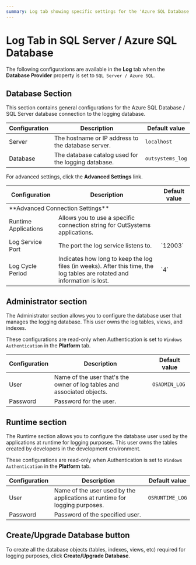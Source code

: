 ```yaml
---
summary: Log tab showing specific settings for the 'Azure SQL Database / SQL Server' database provider.
---
```


# Log Tab in SQL Server / Azure SQL Database

The following configurations are available in the **Log** tab when the **Database Provider** property is set to `SQL Server / Azure SQL`.

## Database Section

This section contains general configurations for the Azure SQL Database / SQL Server database connection to the logging database.

Configuration | Description | Default value  
--------------|-------------|---------------  
Server | The hostname or IP address to the database server. | `localhost`
Database | The database catalog used for the logging database. | `outsystems_log`  

For advanced settings, click the **Advanced Settings** link.

<table markdown="1">
<thead>
<tr>
<th>Configuration</th>
<th>Description</th>
<th>Default value</th>
</tr>
</thead>
<tbody>
<tr>
<td colspan="3">
**Advanced Connection Settings**
</td>
</tr>
<tr>
<td>Runtime Applications</td>
<td>Allows you to use a specific connection string for OutSystems applications.</td>
<td></td>
</tr>
<tr>
<td>Log Service Port</td>
<td>The port the log service listens to.</td>
<td>`12003`</td>
</tr>
<tr>
<td>Log Cycle Period</td>
<td>Indicates how long to keep the log files (in weeks). After this time, the log tables are rotated and information is lost.</td>
<td>`4`</td>
</tr>
</tbody>
</table>

## Administrator section

The Administrator section allows you to configure the database user that manages the logging database. This user owns the log tables, views, and indexes.

<div class="info" markdown="1">

These configurations are read-only when Authentication is set to `Windows Authentication` in the **Platform** tab.

</div>

Configuration | Description | Default value  
--------------|-------------|--------------  
User | Name of the user that's the owner of log tables and associated objects. | `OSADMIN_LOG`  
Password | Password for the user. |

## Runtime section

The Runtime section allows you to configure the database user used by the applications at runtime for logging purposes. This user owns the tables created by developers in the development environment.

<div class="info" markdown="1">

These configurations are read-only when Authentication is set to `Windows Authentication` in the **Platform** tab.

</div>

Configuration | Description | Default value  
--------------|-------------|--------------  
User | Name of the user used by the applications at runtime for logging purposes. | `OSRUNTIME_LOG`
Password | Password of the specified user. |
  
## Create/Upgrade Database button

To create all the database objects (tables, indexes, views, etc) required for logging purposes, click **Create/Upgrade Database**.
